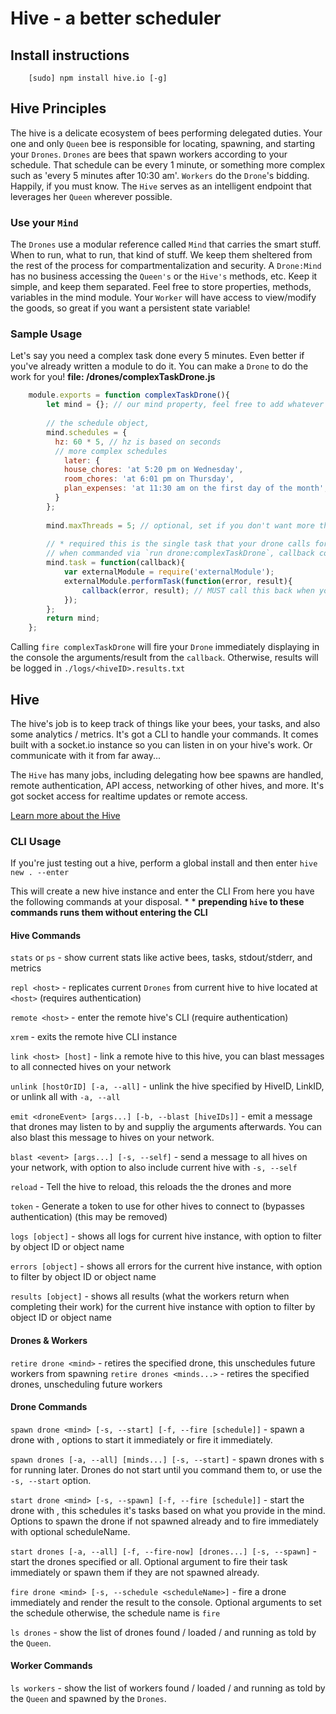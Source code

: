 # Hive - a better scheduler

## Install instructions
```
    [sudo] npm install hive.io [-g]
```

## Hive Principles
The hive is a delicate ecosystem of bees performing delegated duties. Your one and only `Queen` bee is responsible for locating, spawning, and starting your `Drones`. `Drones` are bees that spawn workers according to your schedule. That schedule can be every 1 minute, or something more complex such as 'every 5 minutes after 10:30 am'. `Workers` do the `Drone`'s bidding. Happily, if you must know. The `Hive` serves as an intelligent endpoint that leverages her `Queen` wherever possible.

### Use your `Mind`
The `Drones` use a modular reference called `Mind` that carries the smart stuff. When to run, what to run, that kind of stuff. We keep them sheltered from the rest of the process for compartmentalization and security. A `Drone:Mind` has no business accessing the `Queen's` or the `Hive's` methods, etc. Keep it simple, and keep them separated. Feel free to store properties, methods, variables in the mind module. Your `Worker` will have access to view/modify the goods, so great if you want a persistent state variable!


### Sample Usage
Let's say you need a complex task done every 5 minutes. Even better if you've already written a module to do it. You can make a `Drone` to do the work for you!
**file: <beeFolder>/drones/complexTaskDrone.js**
```js
    module.exports = function complexTaskDrone(){
        let mind = {}; // our mind property, feel free to add whatever properties you want, just keep the required ones
        
        // the schedule object,
        mind.schedules = {
          hz: 60 * 5, // hz is based on seconds
          // more complex schedules
	        later: {
            house_chores: 'at 5:20 pm on Wednesday',
            room_chores: 'at 6:01 pm on Thursday',
            plan_expenses: 'at 11:30 am on the first day of the month',
          }
        };
        
        mind.maxThreads = 5; // optional, set if you don't want more than # threads / workers operating at once
        
        // * required this is the single task that your drone calls for each time to run based on schedule
        // when commanded via `run drone:complexTaskDrone`, callback contents will be outputted to console
        mind.task = function(callback){
            var externalModule = require('externalModule');
            externalModule.performTask(function(error, result){
                callback(error, result); // MUST call this back when you are finished. If not called back or execution time exceeds max, it will be ended for you
            });
        };
        return mind;
    };
```
Calling `fire complexTaskDrone` will fire your `Drone` immediately displaying in the console the arguments/result from the `callback`.
Otherwise, results will be logged in `./logs/<hiveID>.results.txt`

## Hive
The hive's job is to keep track of things like your bees, your tasks, and also some analytics / metrics. It's got a CLI to handle your commands. It comes built with a socket.io instance so you can listen in on your hive's work. Or communicate with it from far away...

The `Hive` has many jobs, including delegating how bee spawns are handled, remote authentication, API access, networking of other hives, and more. It's got socket access for realtime updates or remote access. 

[Learn more about the Hive](http://www.nope.com)

### CLI Usage
If you're just testing out a hive, perform a global install and then enter `hive new . --enter`

This will create a new hive instance and enter the CLI 
From here you have the following commands at your disposal. *
\* **prepending `hive` to these commands runs them without entering the CLI**

#### Hive Commands
`stats` or `ps` - show current stats like active bees, tasks, stdout/stderr, and metrics

`repl <host>` - replicates current `Drones` from current hive to hive located at `<host>` (requires authentication)

`remote <host>` - enter the remote hive's CLI (require authentication)

`xrem` - exits the remote hive CLI instance

`link <host> [host]` - link a remote hive to this hive, you can blast messages to all connected hives on your network

`unlink [hostOrID] [-a, --all]` - unlink the hive specified by HiveID, LinkID, or unlink all with `-a, --all`

`emit <droneEvent> [args...] [-b, --blast [hiveIDs]]` - emit a message that drones may listen to by <droneEvent> and suppliy the arguments afterwards. You can also blast this message to hives on your network.

`blast <event> [args...] [-s, --self]` - send a message to all hives on your network, with option to also include current hive with `-s, --self`

`reload` - Tell the hive to reload, this reloads the the drones and more

`token` - Generate a token to use for other hives to connect to (bypasses authentication) (this may be removed)

`logs [object]` - shows all logs for current hive instance, with option to filter by object ID or object name

`errors [object]` - shows all errors for the current hive instance, with option to filter by object ID or object name

`results [object]` - shows all results (what the workers return when completing their work) for the current hive instance with option to filter by object ID or object name


#### Drones & Workers
`retire drone <mind>` - retires the specified drone, this unschedules future workers from spawning
`retire drones <minds...>` - retires the specified drones, unscheduling future workers

#### Drone Commands
`spawn drone <mind> [-s, --start] [-f, --fire [schedule]]` - spawn a drone with <mind>, options to start it immediately or fire it immediately. 

`spawn drones [-a, --all] [minds...] [-s, --start]` - spawn drones with <mind>s for running later. Drones do not start until you command them to, or use the `-s, --start` option.

`start drone <mind> [-s, --spawn] [-f, --fire [schedule]]` - start the drone with <mind>, this schedules it's tasks based on what you provide in the mind. Options to spawn the drone if not spawned already and to fire immediately with optional scheduleName.

`start drones [-a, --all] [-f, --fire-now] [drones...] [-s, --spawn]` - start the drones specified or all. Optional argument to fire their task immediately or spawn them if they are not spawned already. 

`fire drone <mind> [-s, --schedule <scheduleName>]` - fire a drone immediately and render the result to the console. Optional arguments to set the schedule otherwise, the schedule name is `fire`

`ls drones` - show the list of drones found / loaded / and running as told by the `Queen`.


#### Worker Commands
`ls workers` - show the list of workers found / loaded / and running as told by the `Queen` and spawned by the `Drones`.

